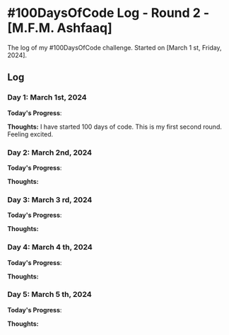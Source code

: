 # #100DaysOfCode Log - Round 2 - [M.F.M. Ashfaaq]

The log of my #100DaysOfCode challenge. Started on [March 1 st, Friday, 2024].

## Log
 
### Day 1: March 1st, 2024

**Today's Progress**: 

**Thoughts:** I have started 100 days of code. This is my first second round. Feeling excited. 



### Day 2: March 2nd, 2024

**Today's Progress**: 

**Thoughts:** 



### Day 3: March 3 rd, 2024

**Today's Progress**: 

**Thoughts:** 


 
### Day 4: March 4 th, 2024

**Today's Progress**: 

**Thoughts:** 



### Day 5: March 5 th, 2024

**Today's Progress**: 

**Thoughts:** 



